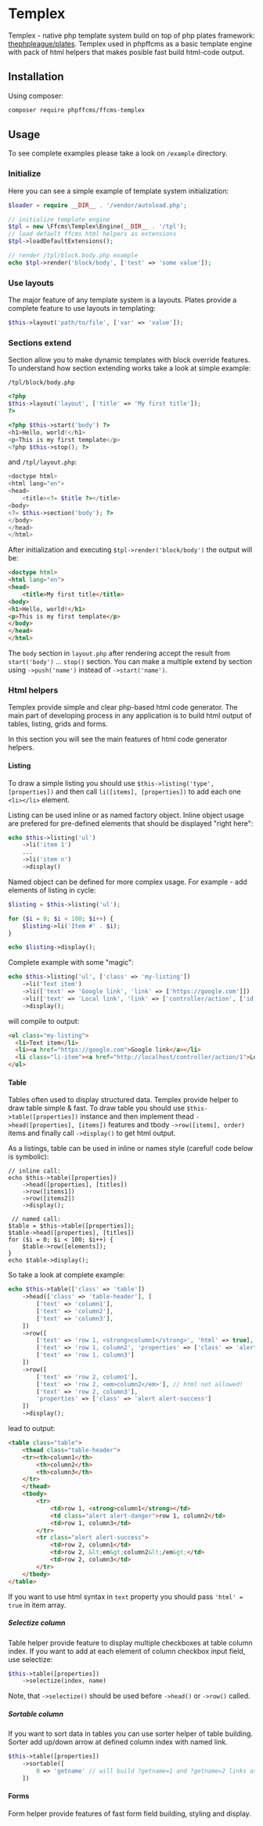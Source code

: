 # Templex
Templex - native php template system build on top of php plates framework: [thephpleague/plates](https://github.com/thephpleague/plates). Templex used in phpffcms as a basic template engine with pack of html helpers that makes posible fast build html-code output.

## Installation
Using composer: 
```bash
composer require phpffcms/ffcms-templex
```
## Usage
To see complete examples please take a look on ```/example``` directory. 

### Initialize
Here you can see a simple example of template system initialization:
```php
$loader = require __DIR__ . '/vendor/autoload.php';

// initialize template engine
$tpl = new \Ffcms\Templex\Engine(__DIR__ . '/tpl');
// load default ffcms html helpers as extensions
$tpl->loadDefaultExtensions();

// render /tpl/block.body.php example
echo $tpl->render('block/body', ['test' => 'some value']);
```

### Use layouts
The major feature of any template system is a layouts. Plates provide a complete feature to use layouts in templating:
```php
$this->layout('path/to/file', ['var' => 'value']);
```

### Sections extend
Section allow you to make dynamic templates with block override features. To understand how section extending works take a look at simple example:

```/tpl/block/body.php```
```php
<?php
$this->layout('layout', ['title' => 'My first title']);
?>

<?php $this->start('body') ?>
<h1>Hello, world!</h1>
<p>This is my first template</p>
<?php $this->stop(); ?>
```
and ```/tpl/layout.php```:
```php
<doctype html>
<html lang="en">
<head>
    <title><?= $title ?></title>
<body>
<?= $this->section('body'); ?>
</body>
</head>
</html>
```
After initialization and executing ```$tpl->render('block/body')``` the output will be:
```html
<doctype html>
<html lang="en">
<head>
    <title>My first title</title>
<body>
<h1>Hello, world!</h1>
<p>This is my first template</p>
</body>
</head>
</html>
```
The ```body``` section in ```layout.php``` after rendering accept the result from ```start('body')``` ... ```stop()``` section. You can make a multiple extend by section using ```->push('name')``` instead of ```->start('name')```.

### Html helpers
Templex provide simple and clear php-based html code generator. The main part of developing process in any application is to build html output of tables, listing, grids and forms.

In this section you will see the main features of html code generator helpers. 

#### Listing
To draw a simple listing you should use ```$this->listing('type', [properties])``` and then call ```li([items], [properties])``` to add each one ```<li></li>``` element. 

Listing can be used inline or as named factory object. Inline object usage are prefered for pre-defined elements that should be displayed "right here":
```php
echo $this->listing('ul')
    ->li('item 1')
    ...
    ->li('item n')
    ->display()
```
Named object can be defined for more complex usage. For example - add elements of listing in cycle:
```php
$listing = $this->listing('ul');

for ($i = 0; $i < 100; $i++) {
    $listing->li('Item #' . $i);
}

echo $listing->display();
```

Complete example with some "magic":
```php
echo $this->listing('ul', ['class' => 'my-listing'])
    ->li('Text item')
    ->li(['text' => 'Google link', 'link' => ['https://google.com']])
    ->li(['text' => 'Local link', 'link' => ['controller/action', ['id' => 1]], 'properties' => ['class' => 'li-item']])
    ->display();
````
will compile to output:
```html
<ul class="my-listing">
  <li>Text item</li>
  <li><a href="https://google.com">Google link</a></li>
  <li class="li-item"><a href="http://localhost/controller/action/1">Local link</a></li>
</ul>
```

#### Table
Tables often used to display structured data. Templex provide helper to draw table simple & fast. To draw table you should use ``$this->table([properties])`` instance and then implement thead ``->head([properties], [items])`` features and tbody ``->row([items], order)`` items and finally call ``->display()`` to get html output.

As a listings, table can be used in inline or names style (careful! code below is symbolic):
```
// inline call:
echo $this->table([properties])
    ->head([properties], [titles])
    ->row([items1])
    ->row([items2])
    ->display();
    
 // named call:
$table = $this->table([properties]);
$table->head([properties], [titles])
for ($i = 0; $i < 100; $i++) {
    $table->row([elements]);
}
echo $table->display();
```

So take a look at complete example:
```php
echo $this->table(['class' => 'table'])
    ->head(['class' => 'table-header'], [
        ['text' => 'column1'],
        ['text' => 'column2'],
        ['text' => 'column3'],
    ])
    ->row([
        ['text' => 'row 1, <strong>column1</strong>', 'html' => true], // html allowed
        ['text' => 'row 1, column2', 'properties' => ['class' => 'alert alert-danger']],
        ['text' => 'row 1, column3']
    ])
    ->row([
        ['text' => 'row 2, column1'],
        ['text' => 'row 2, <em>column2</em>'], // html not allowed!
        ['text' => 'row 2, column3'],
        'properties' => ['class' => 'alert alert-success']
    ])
    ->display();
```
lead to output:
```html
<table class="table">
    <thead class="table-header">
    <tr><th>column1</th>
        <th>column2</th>
        <th>column3</th>
    </tr>
    </thead>
    <tbody>
        <tr>
            <td>row 1, <strong>column1</strong></td>
            <td class="alert alert-danger">row 1, column2</td>
            <td>row 1, column3</td>
        </tr>
        <tr class="alert alert-success">
            <td>row 2, column1</td>
            <td>row 2, &lt;em&gt;column2&lt;/em&gt;</td>
            <td>row 2, column3</td>
        </tr>
    </tbody>
</table>   
```
If you want to use html syntax in ``text`` property you should pass ```'html' = true``` in item array.
##### Selectize column
Table helper provide feature to display multiple checkboxes at table column index. If you want to add at each element of column checkbox input field, use selectize:
```php
$this->table([properties])
    ->selectize(index, name)
```
Note, that ```->selectize()``` should be used before ```->head()``` or ```->row()``` called. 



##### Sortable column
If you want to sort data in tables you can use sorter helper of table building. Sorter add up/down arrow at defined column index with named link. 
```php
$this->table([properties])
    ->sortable([
        0 => 'getname' // will build ?getname=1 and ?getname=2 links as asc/desc sorting query
    ])
```

#### Forms
Form helper provide features of fast form field building, styling and display. 
